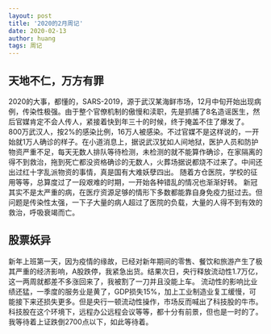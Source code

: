 ```yaml
---
layout: post
title: '2020的2月周记'
date: 2020-02-13
author: huang
tags: 周记
---
```


## 天地不仁，万方有罪
2020的大事，都懂的，SARS-2019，源于武汉某海鲜市场，12月中旬开始出现病例，传染性极强。由于整个官僚机制的傲慢和渎职，先是抓捕了8名造谣医生，然后官媒肯定不会人传人，紧接着快到年三十的时候，终于掩盖不住了爆发了。
800万武汉人，按2%的感染比例，16万人被感染。不过官媒不是这样说的，一开始就1万人确诊的样子。在小道消息上，据说武汉犹如人间地狱，医护人员和防护物资严重不足，每天无数人排队等待检测，未检测的就不能算作确诊，在家隔离的得不到救治，拖到死亡都没资格确诊的无数人，火葬场据说都烧不过来了。中间还出过红十字乱派物资的事情，真是国有大难妖孽四出。
随着方仓医院，学校的征用等等，总算度过了一段艰难的时期，一开始各种错乱的情况也渐渐好转。
新冠其实不是太严重的病，在医疗资源足够的情形下多数都能靠自身免疫力挺过去。但问题是传染性太强，一下子大量的病人超过了医院的负载，大量的人得不到有效的救治，呼吸衰竭而亡。

## 股票妖异
新年上班第一天，因为疫情的缘故，已经对新年期间的零售、餐饮和旅游产生了极其严重的经济影响，A股跌停，我紧急出货。结果次日，央行释放流动性1.7万亿，这一两周就都差不多涨回来了，我被割了一刀并且没能上车。
流动性的影响比业绩还猛，一季度的服务业是黄了，GDP损失15%，加上工业制造业复工缓慢，可能接下来还损失更多。但是央行一顿流动性操作，市场反而喊出了科技股的牛市。科技股在这个环境下，远程办公远程会议等等，都十分有前景，但也是一时的了。
我等待着上证跌倒2700点以下，如此等待着。

